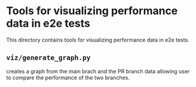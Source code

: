 # Tools for visualizing performance data in e2e tests

This directory contains tools for visualizing performance data in e2e tests.

## `viz/generate_graph.py`

creates a graph from the main brach and the PR branch data allowing user to compare the performance of the two branches.